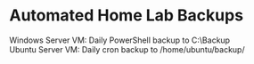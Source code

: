 # Automated Home Lab Backups
Windows Server VM: Daily PowerShell backup to C:\Backup\
Ubuntu Server VM: Daily cron backup to /home/ubuntu/backup/
